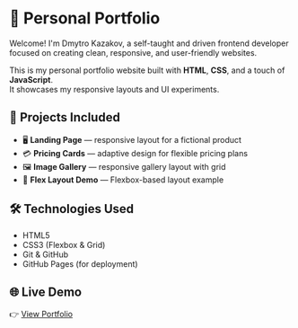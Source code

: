 # 💼 Personal Portfolio

Welcome! I'm Dmytro Kazakov, a self-taught and driven frontend developer focused on creating clean, responsive, and user-friendly websites.

This is my personal portfolio website built with **HTML**, **CSS**, and a touch of **JavaScript**.  
It showcases my responsive layouts and UI experiments.

## 🔗 Projects Included

- 🖥️ **Landing Page** — responsive layout for a fictional product
- 💳 **Pricing Cards** — adaptive design for flexible pricing plans
- 🖼️ **Image Gallery** — responsive gallery layout with grid
- 📐 **Flex Layout Demo** — Flexbox-based layout example

## 🛠️ Technologies Used

- HTML5
- CSS3 (Flexbox & Grid)
- Git & GitHub
- GitHub Pages (for deployment)

## 🌐 Live Demo

👉 [View Portfolio](https://divfocus.github.io/Portfolio/)
